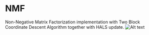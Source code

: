 # NMF
Non-Negative Matrix Factorization implementation with Two Block Coordinate Descent Algorithm together with HALS update.
![Alt text](HALS_EROR_CONVERGENCE.jpg?raw=true "Hals_Error_COnvergence")

